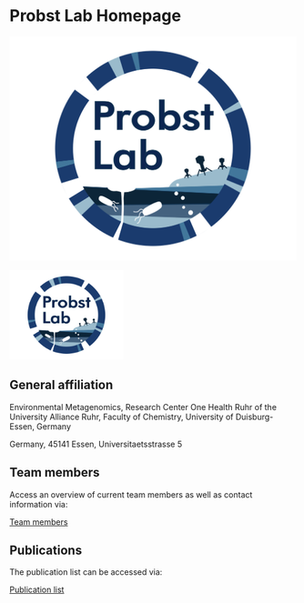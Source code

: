 # Probst Lab Homepage

![lablogo](docs/assets/Probst_Lab_Logo_transparent.png)

<img src="https://github.com/ProbstLab/Lab_homepage/blob/main/docs/assets/Probst_Lab_Logo_transparent.png" width="200" />

## General affiliation

Environmental Metagenomics, Research Center One Health Ruhr of the University Alliance Ruhr, Faculty of Chemistry, University of Duisburg-Essen, Germany

Germany, 45141 Essen, Universitaetsstrasse 5

## Team members

Access an overview of current team members as well as contact information via:

[Team members](https://ProbstLab.github.io/Lab_homepage/teammembers )

## Publications

The publication list can be accessed via:

[Publication list](https:////ProbstLab.github.io/Lab_homepage/publications )
